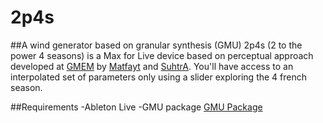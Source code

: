 # 2p4s
##A wind generator based on granular synthesis (GMU)
2p4s (2 to the power 4 seasons) is a Max for Live device based on perceptual approach developed at [GMEM](https://github.com/gmem-cncm) by [Matfayt](https://github.com/Matfayt) and [SuhtrA](https://github.com/SuhtrA). You'll have access to an interpolated set of parameters only using a slider exploring the 4 french season. 

##Requirements
-Ableton Live
-GMU package [GMU Package](https://github.com/gmem-cncm/GMU)


